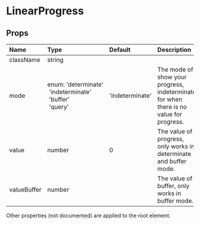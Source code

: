 LinearProgress
==============



Props
-----


| Name | Type | Default | Description |
|:-----|:-----|:-----|:-----|
| className | string |  |   |
| mode | enum:&nbsp;'determinate'<br>&nbsp;'indeterminate'<br>&nbsp;'buffer'<br>&nbsp;'query'<br> | 'indeterminate' |  The mode of show your progress, indeterminate for when there is no value for progress. |
| value | number | 0 |  The value of progress, only works in determinate and buffer mode. |
| valueBuffer | number |  |  The value of buffer, only works in buffer mode. |

Other properties (not documented) are applied to the root element.
